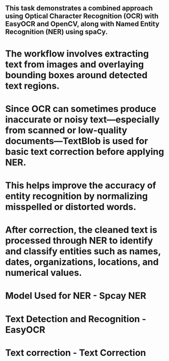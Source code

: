 ## This task demonstrates a combined approach using Optical Character Recognition (OCR) with EasyOCR and OpenCV, along with Named Entity Recognition (NER) using spaCy. 
# The workflow involves extracting text from images and overlaying bounding boxes around detected text regions.
# Since OCR can sometimes produce inaccurate or noisy text—especially from scanned or low-quality documents—TextBlob is used for basic text correction before applying NER. 
# This helps improve the accuracy of entity recognition by normalizing misspelled or distorted words.
# After correction, the cleaned text is processed through NER to identify and classify entities such as names, dates, organizations, locations, and numerical values.

# Model Used for NER - Spcay NER
# Text Detection and Recognition - EasyOCR
# Text correction - Text Correction
